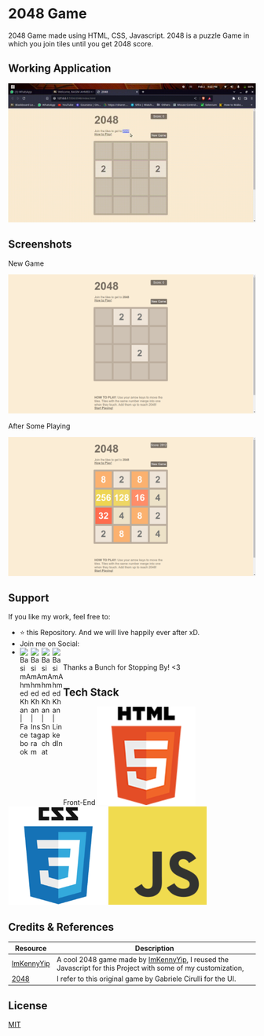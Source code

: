 
# 2048 Game

2048 Game made using HTML, CSS, Javascript. 2048 is a puzzle Game in which you join tiles until you get 2048 score.




## Working Application

![Demo](https://github.com/BasimAhmedKhan/2048-Game/blob/main/Readme%20Resources/new.gif)


## Screenshots

New Game

![App Screenshot](https://github.com/BasimAhmedKhan/2048-Game/blob/main/Readme%20Resources/2048%20Screenshot.png)

After Some Playing

![App Screenshot](https://github.com/BasimAhmedKhan/2048-Game/blob/main/Readme%20Resources/2048%20Screenshot2.png)





## Support

If you like my work, feel free to:
 - ⭐ this Repository. And we will live happily ever after xD.
 - Join me on Social: 
 - [<img align="left" alt="BasimAhmedKhan | Facebook" width="22px" src="https://img.icons8.com/color/48/000000/facebook-circled--v1.png" />][facebook] 
[<img align="left" alt="BasimAhmedKhan | Instagram" width="22px" src="https://img.icons8.com/fluency/48/000000/instagram-new.png" />][instagram] 
[<img align="left" alt="BasimAhmedKhan | Snapchat" width="22px" src="https://img.icons8.com/color/48/000000/snapchat-circled-logo--v1.png" />][snapchat] [<img align="left" alt="BasimAhmedKhan | LinkedIn" width="22px" src="https://img.icons8.com/external-tal-revivo-shadow-tal-revivo/48/000000/external-linkedin-in-logo-used-for-professional-networking-logo-shadow-tal-revivo.png" />][linkedin]

Thanks a Bunch for Stopping By! <3


[facebook]: https://www.facebook.com/profile.php?id=100009322472394
[instagram]: https://www.instagram.com/basim_khann
[snapchat]: https://github.com/BasimAhmedKhan/BasimAhmedKhan/blob/main/assets/WhatsApp%20Image%202022-01-09%20at%207.23.20%20PM.jpeg
[linkedin]: https://www.linkedin.com/in/basim-khan-604a76189/

## Tech Stack
Front-End
<img src="https://raw.githubusercontent.com/github/explore/80688e429a7d4ef2fca1e82350fe8e3517d3494d/topics/html/html.png" data-canonical-src="[https://raw.githubusercontent.com/github/explore/80688e429a7d4ef2fca1e82350fe8e3517d3494d/topics/html/html.png]" width="200" />
<img src="https://raw.githubusercontent.com/github/explore/80688e429a7d4ef2fca1e82350fe8e3517d3494d/topics/css/css.png" data-canonical-src="[https://raw.githubusercontent.com/github/explore/80688e429a7d4ef2fca1e82350fe8e3517d3494d/topics/css/css.png]" width="200" /> 
<img src="https://raw.githubusercontent.com/github/explore/80688e429a7d4ef2fca1e82350fe8e3517d3494d/topics/javascript/javascript.png" data-canonical-src="[https://raw.githubusercontent.com/github/explore/80688e429a7d4ef2fca1e82350fe8e3517d3494d/topics/javascript/javascript.png]" width="200" />


## Credits & References

| Resource                                                               | Description                                                                                                           |
| ---------------------------------------------------------------------- | --------------------------------------------------------------------------------------------------------------------- |
| [ImKennyYip][ImKennyYip]                                                     | A cool 2048 game made by [ImKennyYip], I reused the Javascript for this Project with some of my customization, |
| [2048][2048] | I refer to this original game by Gabriele Cirulli for the UI.                                                |

[ImKennyYip]: https://github.com/ImKennyYip/2048
[2048]: https://play2048.co/

## License

[MIT](https://choosealicense.com/licenses/mit/)
